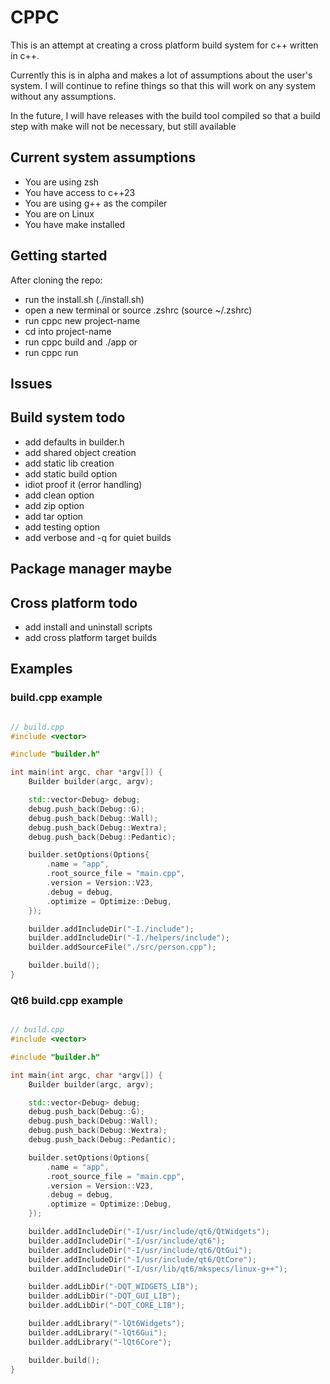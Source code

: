 # CPPC

This is an attempt at creating a cross platform build system for c++
written in c++.

Currently this is in alpha and makes a lot of assumptions about the user's
system. I will continue to refine things so that this will work on any system
without any assumptions.

In the future, I will have releases with the build tool compiled so that a
build step with make will not be necessary, but still available

## Current system assumptions
- You are using zsh
- You have access to c++23
- You are using g++ as the compiler
- You are on Linux
- You have make installed

## Getting started

After cloning the repo:
- run the install.sh (./install.sh)
- open a new terminal or source .zshrc (source ~/.zshrc)
- run cppc new project-name
- cd into project-name
- run cppc build and ./app
or
- run cppc run

## Issues

## Build system todo
- add defaults in builder.h
- add shared object creation
- add static lib creation
- add static build option
- idiot proof it (error handling)
- add clean option
- add zip option
- add tar option
- add testing option
- add verbose and -q for quiet builds

## Package manager maybe

## Cross platform todo
- add install and uninstall scripts
- add cross platform target builds

## Examples

### build.cpp example
```cpp

// build.cpp
#include <vector>

#include "builder.h"

int main(int argc, char *argv[]) {
    Builder builder(argc, argv);

    std::vector<Debug> debug;
    debug.push_back(Debug::G);
    debug.push_back(Debug::Wall);
    debug.push_back(Debug::Wextra);
    debug.push_back(Debug::Pedantic);

    builder.setOptions(Options{
        .name = "app",
        .root_source_file = "main.cpp",
        .version = Version::V23,
        .debug = debug,
        .optimize = Optimize::Debug,
    });

    builder.addIncludeDir("-I./include");
    builder.addIncludeDir("-I./helpers/include");
    builder.addSourceFile("./src/person.cpp");

    builder.build();
}

```

### Qt6 build.cpp example
```c++

// build.cpp
#include <vector>

#include "builder.h"

int main(int argc, char *argv[]) {
    Builder builder(argc, argv);

    std::vector<Debug> debug;
    debug.push_back(Debug::G);
    debug.push_back(Debug::Wall);
    debug.push_back(Debug::Wextra);
    debug.push_back(Debug::Pedantic);

    builder.setOptions(Options{
        .name = "app",
        .root_source_file = "main.cpp",
        .version = Version::V23,
        .debug = debug,
        .optimize = Optimize::Debug,
    });

    builder.addIncludeDir("-I/usr/include/qt6/QtWidgets");
    builder.addIncludeDir("-I/usr/include/qt6");
    builder.addIncludeDir("-I/usr/include/qt6/QtGui");
    builder.addIncludeDir("-I/usr/include/qt6/QtCore");
    builder.addIncludeDir("-I/usr/lib/qt6/mkspecs/linux-g++");

    builder.addLibDir("-DQT_WIDGETS_LIB");
    builder.addLibDir("-DQT_GUI_LIB");
    builder.addLibDir("-DQT_CORE_LIB");

    builder.addLibrary("-lQt6Widgets");
    builder.addLibrary("-lQt6Gui");
    builder.addLibrary("-lQt6Core");

    builder.build();
}

```
